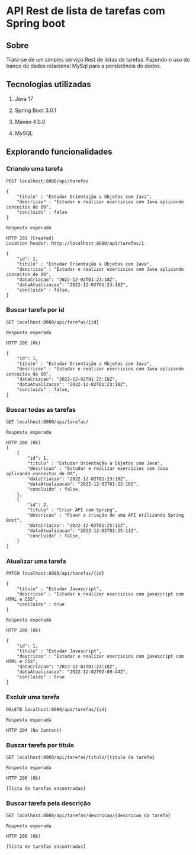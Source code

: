 # API Rest de lista de tarefas com Spring boot

## Sobre

Trata-se de um simples serviço Rest de listas de tarefas. Fazendo o uso do banco de dados relacional MySql para a persistência de dados. 

## Tecnologias utilizadas

1. Java 17

2. Spring Boot 3.0.1

3. Maven 4.0.0

4. MySQL

## Explorando funcionalidades

### Criando uma tarefa
```
POST localhost:8080/api/tarefas

{
    "titulo" : "Estudar Orientação a Objetos com Java",
    "descricao" : "Estudar e realizar exercicios com Java aplicando conceitos de OO",
    "concluido" : false 
}

Resposta esperada

HTTP 201 (Created)
Location header: http://localhost:8080/api/tarefas/1

{
    "id": 1,
    "titulo" : "Estudar Orientação a Objetos com Java",
    "descricao" : "Estudar e realizar exercicios com Java aplicando conceitos de OO",
    "dataCriacao": "2022-12-02T01:23:18Z",
    "dataAtualizacao": "2022-12-02T01:23:18Z",
    "concluido" : false,
}
```
### Buscar tarefa por id

```
GET localhost:8080/api/tarefas/{id}

Resposta esperada

HTTP 200 (Ok)

{
    "id": 1,
    "titulo" : "Estudar Orientação a Objetos com Java",
    "descricao" : "Estudar e realizar exercicios com Java aplicando conceitos de OO",
    "dataCriacao": "2022-12-02T01:23:18Z",
    "dataAtualizacao": "2022-12-02T01:23:18Z",
    "concluido" : false, 
}
```

### Buscar todas as tarefas

```
GET localhost:8080/api/tarefas/

Resposta esperada

HTTP 200 (Ok)
[
    {
        "id": 1,
        "titulo" : "Estudar Orientação a Objetos com Java",
        "descricao" : "Estudar e realizar exercicios com Java aplicando conceitos de OO",
        "dataCriacao": "2022-12-02T01:23:18Z",
        "dataAtualizacao": "2022-12-02T01:23:18Z",
        "concluido" : false,
    },
    {
        "id": 2,
        "titulo" : "Criar API com Spring",
        "descricao" : "Fzaer a criação de uma API utilizando Spring Boot",
        "dataCriacao": "2022-12-02T01:25:11Z",
        "dataAtualizacao": "2022-12-02T01:25:11Z",
        "concluido" : false,
    }
]
```

### Atualizar uma tarefa

```
PATCH localhost:8080/api/tarefas/{id}

{
    "titulo" : "Estudar Javascript",
    "descricao" : "Estudar e realizar exercicios com javascript com HTML e CSS",
    "concluido" : true
}

Resposta esperada

HTTP 200 (Ok)

{
    "id": 1,
    "titulo" : "Estudar Javascript",
    "descricao" : "Estudar e realizar exercicios com javascript com HTML e CSS",
    "dataCriacao": "2022-12-02T01:23:18Z",
    "dataAtualizacao": "2022-12-02T02:09:44Z",
    "concluido" : true
}
```

### Excluir uma tarefa

```
DELETE localhost:8080/api/tarefas/{id}

Resposta esperada

HTTP 204 (No Content)
```

### Buscar tarefa por titulo

```
GET localhost:8080/api/tarefas/titulo/{titulo da tarefa}

Resposta esperada

HTTP 200 (Ok)

[lista de tarefas encontradas]
```

### Buscar tarefa pela descrição

```
GET localhost:8080/api/tarefas/descricao/{descricao da tarefa}

Resposta esperada

HTTP 200 (Ok)

[lista de tarefas encontradas]
```
